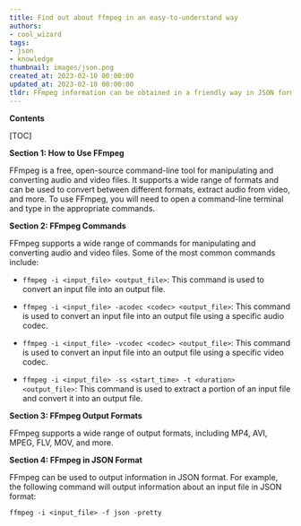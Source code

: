 ```yaml
---
title: Find out about ffmpeg in an easy-to-understand way
authors:
- cool_wizard
tags:
- json
- knowledge
thumbnail: images/json.png
created_at: 2023-02-10 00:00:00
updated_at: 2023-02-10 00:00:00
tldr: FFmpeg information can be obtained in a friendly way in JSON format using the ffprobe command.
---
```


**Contents**

[TOC]

**Section 1: How to Use FFmpeg**

FFmpeg is a free, open-source command-line tool for manipulating and converting audio and video files. It supports a wide range of formats and can be used to convert between different formats, extract audio from video, and more. To use FFmpeg, you will need to open a command-line terminal and type in the appropriate commands. 

**Section 2: FFmpeg Commands**

FFmpeg supports a wide range of commands for manipulating and converting audio and video files. Some of the most common commands include: 

- `ffmpeg -i <input_file> <output_file>`: This command is used to convert an input file into an output file. 

- `ffmpeg -i <input_file> -acodec <codec> <output_file>`: This command is used to convert an input file into an output file using a specific audio codec. 

- `ffmpeg -i <input_file> -vcodec <codec> <output_file>`: This command is used to convert an input file into an output file using a specific video codec. 

- `ffmpeg -i <input_file> -ss <start_time> -t <duration> <output_file>`: This command is used to extract a portion of an input file and convert it into an output file. 

**Section 3: FFmpeg Output Formats**

FFmpeg supports a wide range of output formats, including MP4, AVI, MPEG, FLV, MOV, and more. 

**Section 4: FFmpeg in JSON Format**

FFmpeg can be used to output information in JSON format. For example, the following command will output information about an input file in JSON format: 

`ffmpeg -i <input_file> -f json -pretty`

